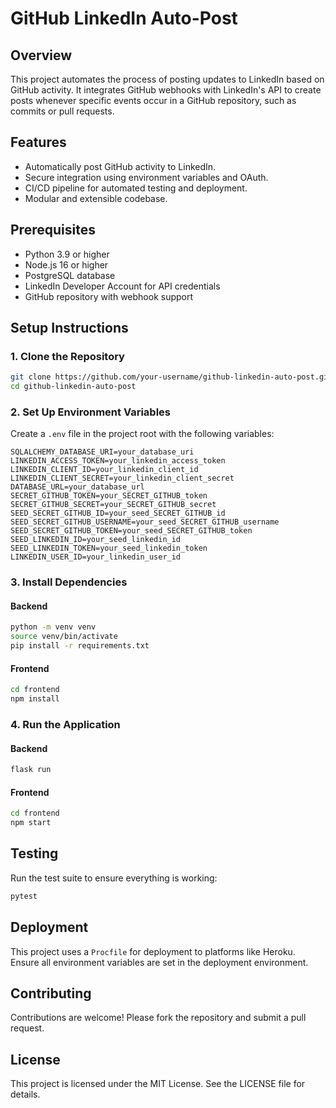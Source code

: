 # GitHub LinkedIn Auto-Post

## Overview
This project automates the process of posting updates to LinkedIn based on GitHub activity. It integrates GitHub webhooks with LinkedIn's API to create posts whenever specific events occur in a GitHub repository, such as commits or pull requests.

## Features
- Automatically post GitHub activity to LinkedIn.
- Secure integration using environment variables and OAuth.
- CI/CD pipeline for automated testing and deployment.
- Modular and extensible codebase.

## Prerequisites
- Python 3.9 or higher
- Node.js 16 or higher
- PostgreSQL database
- LinkedIn Developer Account for API credentials
- GitHub repository with webhook support

## Setup Instructions

### 1. Clone the Repository
```bash
git clone https://github.com/your-username/github-linkedin-auto-post.git
cd github-linkedin-auto-post
```

### 2. Set Up Environment Variables
Create a `.env` file in the project root with the following variables:
```
SQLALCHEMY_DATABASE_URI=your_database_uri
LINKEDIN_ACCESS_TOKEN=your_linkedin_access_token
LINKEDIN_CLIENT_ID=your_linkedin_client_id
LINKEDIN_CLIENT_SECRET=your_linkedin_client_secret
DATABASE_URL=your_database_url
SECRET_GITHUB_TOKEN=your_SECRET_GITHUB_token
SECRET_GITHUB_SECRET=your_SECRET_GITHUB_secret
SEED_SECRET_GITHUB_ID=your_seed_SECRET_GITHUB_id
SEED_SECRET_GITHUB_USERNAME=your_seed_SECRET_GITHUB_username
SEED_SECRET_GITHUB_TOKEN=your_seed_SECRET_GITHUB_token
SEED_LINKEDIN_ID=your_seed_linkedin_id
SEED_LINKEDIN_TOKEN=your_seed_linkedin_token
LINKEDIN_USER_ID=your_linkedin_user_id
```

### 3. Install Dependencies
#### Backend
```bash
python -m venv venv
source venv/bin/activate
pip install -r requirements.txt
```

#### Frontend
```bash
cd frontend
npm install
```

### 4. Run the Application
#### Backend
```bash
flask run
```

#### Frontend
```bash
cd frontend
npm start
```

## Testing
Run the test suite to ensure everything is working:
```bash
pytest
```

## Deployment
This project uses a `Procfile` for deployment to platforms like Heroku. Ensure all environment variables are set in the deployment environment.

## Contributing
Contributions are welcome! Please fork the repository and submit a pull request.

## License
This project is licensed under the MIT License. See the LICENSE file for details.


